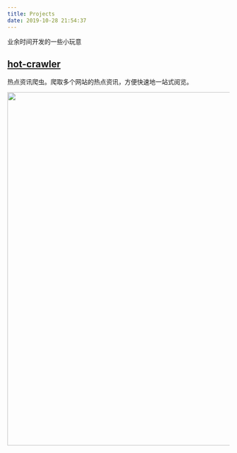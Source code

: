 ```yaml
---
title: Projects
date: 2019-10-28 21:54:37
---
```


业余时间开发的一些小玩意

## [hot-crawler](https://github.com/tagnja/hot-crawler)

热点资讯爬虫。爬取多个网站的热点资讯，方便快速地一站式阅览。

<img src="https://taogenjia.com/img/blog-pages-resources/hotcrawler-homepage-v2-pc.png" width="800px;">